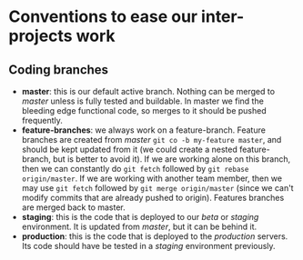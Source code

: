 # Conventions to ease our inter-projects work

## Coding branches

* **master**: this is our default active branch. Nothing can be merged to *master* unless is fully tested and buildable. In master we find the bleeding edge functional code, so merges to it should be pushed frequently.
* **feature-branches**: we always work on a feature-branch. Feature branches are created from *master* `git co -b my-feature master`, and should be kept updated from it (we could create a nested feature-branch, but is better to avoid it). If we are working alone on this branch, then we can constantly do `git fetch` followed by `git rebase origin/master`. If we are working with another team member, then we may use `git fetch` followed by `git merge origin/master` (since we can't modify commits that are already pushed to origin). Features branches are merged back to master.
* **staging**: this is the code that is deployed to our *beta* or *staging* environment. It is updated from *master*, but it can be behind it.
* **production**: this is the code that is deployed to the *production* servers. Its code should have be tested in a *staging* environment previously.

